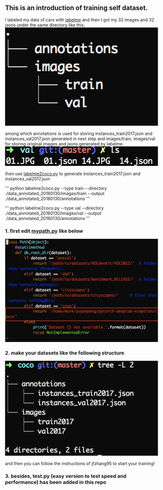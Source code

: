 ## This is an introduction of training self dataset.


I labeled my data of cars with [labelme](https://github.com/wkentaro/labelme)
and then I got my 32 images and 32 jsons under the same directory like this.
![Results](images/1.jpg)

among which annotations is used for storing instances_train2017.json and instances_val2017.json generated in next step and images/train, images/val for storing original images and jsons generated by labelme.
![Results](images/2.jpg)

then use [labelme2coco.py](https://github.com/CeciliaPYY/pytorch-deeplab-xception/blob/master/labelme2coco.py) to generate instances_train2017.json and instances_val2017.json

'''
python labelme2coco.py --type train --directory ./data_annotated_20180130/images/train --output ./data_annotated_20180130/annotations 
'''

'''
python labelme2coco.py --type val --directory ./data_annotated_20180130/images/val --output ./data_annotated_20180130/annotations 
'''

### 1. first edit [mypath.py](https://github.com/CeciliaPYY/pytorch-deeplab-xception/blob/master/mypath.py) like below
![Results](images/my_path.jpg)


### 2. make your datasets like the following structure
![Results](images/struc.jpg)

and then you can follow the instructions of jfzhang95 to start your training!

### 3. besides, test.py (easy version to test speed and performance) has been added in this repo


